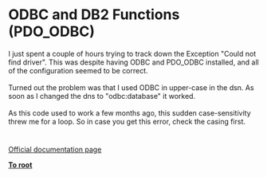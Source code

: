 # ODBC and DB2 Functions (PDO_ODBC)




<div class="phpcode"><span class="html">
I just spent a couple of hours trying to track down the Exception &quot;Could not find driver&quot;. This was despite having ODBC and PDO_ODBC installed, and all of the configuration seemed to be correct.<br><br>Turned out the problem was that I used ODBC in upper-case in the dsn. As soon as I changed the dns to &quot;odbc:database&quot; it worked.<br><br>As this code used to work a few months ago, this sudden case-sensitivity threw me for a loop. So in case you get this error, check the casing first.</span>
</div>
  

#

[Official documentation page](https://www.php.net/manual/en/ref.pdo-odbc.php)

**[To root](/README.md)**